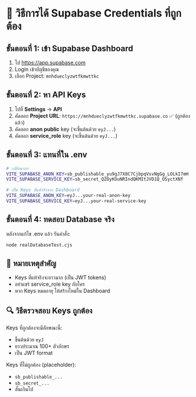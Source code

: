 # 🔑 วิธีการได้ Supabase Credentials ที่ถูกต้อง

## ขั้นตอนที่ 1: เข้า Supabase Dashboard
1. ไป https://app.supabase.com
2. Login เข้าบัญชีของคุณ
3. เลือก Project: `mnhdueclyzwtfkmwttkc`

## ขั้นตอนที่ 2: หา API Keys
1. ไปที่ **Settings** → **API**
2. คัดลอก **Project URL**: `https://mnhdueclyzwtfkmwttkc.supabase.co` ✅ (ถูกต้องแล้ว)
3. คัดลอก **anon public** key (จะขึ้นต้นด้วย `eyJ...`)
4. คัดลอก **service_role** key (จะขึ้นต้นด้วย `eyJ...`)

## ขั้นตอนที่ 3: แทนที่ใน .env
```bash
# เปลี่ยนจาก
VITE_SUPABASE_ANON_KEY=sb_publishable_yu9gJ7X8C7CjbpqVsvNgGg_LOLkI7mH
VITE_SUPABASE_SERVICE_KEY=sb_secret_QZOyKOuNRIndQKMItJVD1Q_OSyctXNf

# เป็น Keys ที่แท้จริงจาก Dashboard
VITE_SUPABASE_ANON_KEY=eyJ...your-real-anon-key
VITE_SUPABASE_SERVICE_KEY=eyJ...your-real-service-key
```

## ขั้นตอนที่ 4: ทดสอบ Database จริง
หลังจากแก้ไข .env แล้ว รันคำสั่ง:
```bash
node realDatabaseTest.cjs
```

## 🚨 หมายเหตุสำคัญ
- Keys ที่แท้จริงจะยาวมาก (เป็น JWT tokens)
- อย่าแชร์ service_role key กับใคร
- หาก Keys หมดอายุ ให้สร้างใหม่ใน Dashboard

## 🔍 วิธีตรวจสอบ Keys ถูกต้อง
Keys ที่ถูกต้องจะมีลักษณะนี้:
- ขึ้นต้นด้วย `eyJ`
- ยาวประมาณ 100+ ตัวอักษร
- เป็น JWT format

Keys ที่ไม่ถูกต้อง (placeholder):
- `sb_publishable_...` 
- `sb_secret_...`
- สั้นเกินไป